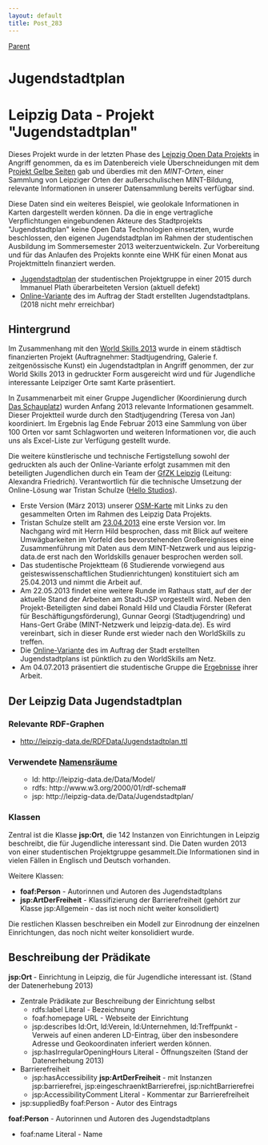 ```yaml
---
layout: default
title: Post_283
---
```



[Parent](Page_0)

# Jugendstadtplan

<h1>Leipzig Data - Projekt "Jugendstadtplan"</h1>
Dieses Projekt wurde in der letzten Phase des <a title="Leipziger Initiative für Offene Daten" href="http://www.leipzig-data.de/leipziger-initiative-fur-offene-daten/">Leipzig Open Data Projekts</a> in Angriff genommen, da es im Datenbereich viele Überschneidungen mit dem P<a title="Gelbe Seiten" href="http://www.leipzig-data.de/gelbe-seiten/">rojekt Gelbe Seiten</a> gab und überdies mit den <em>MINT-Orten</em>, einer Sammlung von Leipziger Orten der außerschulischen MINT-Bildung, relevante Informationen in unserer Datensammlung bereits verfügbar sind.

Diese Daten sind ein weiteres Beispiel, wie geolokale Informationen in Karten dargestellt werden können. Da die in enge vertragliche Verpflichtungen eingebundenen Akteure des Stadtprojekts "Jugendstadtplan" keine Open Data Technologien einsetzten, wurde beschlossen, den eigenen Jugendstadtplan im Rahmen der studentischen Ausbildung im Sommersemester 2013 weiterzuentwickeln. Zur Vorbereitung und für das Anlaufen des Projekts konnte eine WHK für einen Monat aus Projektmitteln finanziert werden.
<ul style="margin-bottom: 1em;">
 	<li><a href="http://www.leipzig-data.de/JSP-15">Jugendstadtplan</a> der studentischen Projektgruppe in einer 2015 durch Immanuel Plath überarbeiteten Version (aktuell defekt)</li>
 	<li><a href="http://www.pulpmap-leipzig.de/site/show/overview">Online-Variante</a> des im Auftrag der Stadt erstellten Jugendstadtplans. (2018 nicht mehr erreichbar)</li>
</ul>
<h2>Hintergrund</h2>
Im Zusammenhang mit den <a href="http://www.worldskillsleipzig2013.com/" target="‘_blank’">World Skills 2013</a> wurde in einem städtisch finanzierten Projekt (Auftragnehmer: Stadtjugendring, Galerie f. zeitgenössische Kunst) ein Jugendstadtplan in Angriff genommen, der zur World Skills 2013 in gedruckter Form ausgereicht wird und für Jugendliche interessante Leipziger Orte samt Karte präsentiert.

In Zusammenarbeit mit einer Gruppe Jugendlicher (Koordinierung durch <a href="http://www.produktionsschuleleipzig.de">Das Schauplatz</a>) wurden Anfang 2013 relevante Informationen gesammelt. Dieser Projektteil wurde durch den Stadtjugendring (Teresa von Jan) koordiniert. Im Ergebnis lag Ende Februar 2013 eine Sammlung von über 100 Orten vor samt Schlagworten und weiteren Informationen vor, die auch uns als Excel-Liste zur Verfügung gestellt wurde.

Die weitere künstlerische und technische Fertigstellung sowohl der gedruckten als auch der Online-Variante erfolgt zusammen mit den beteiligten Jugendlichen durch ein Team der <a href="http://www.gfzk.de/">GfZK Leipzig</a> (Leitung: Alexandra Friedrich). Verantwortlich für die technische Umsetzung der Online-Lösung war Tristan Schulze (<a href="http://hellostudios.de/?p=1846" target="‘_blank’">Hello Studios</a>).
<ul style="margin-bottom: 1em;">
 	<li>Erste Version (März 2013) unserer <a href="http://leipzig-data.de/JSP-13/index.html" target="‘_blank’">OSM-Karte</a> mit Links zu den gesammelten Orten im Rahmen des Leipzig Data Projekts.</li>
 	<li>Tristan Schulze stellt am <a title="LD.Jugendstadtplan.2013-04-23" href="http://leipzig-netz.de/index.php5/LD.Jugendstadtplan.2013-04-23">23.04.2013</a> eine erste Version vor. Im Nachgang wird mit Herrn Hild besprochen, dass mit Blick auf weitere Umwägbarkeiten im Vorfeld des bevorstehenden Großereignisses eine Zusammenführung mit Daten aus dem MINT-Netzwerk und aus leipzig-data.de erst nach den Worldskills genauer besprochen werden soll.</li>
 	<li>Das studentische Projektteam (6 Studierende vorwiegend aus geisteswissenschaftlichen Studienrichtungen) konstituiert sich am 25.04.2013 und nimmt die Arbeit auf.</li>
 	<li>Am 22.05.2013 findet eine weitere Runde im Rathaus statt, auf der der aktuelle Stand der Arbeiten am Stadt-JSP vorgestellt wird. Neben den Projekt-Beteiligten sind dabei Ronald Hild und Claudia Förster (Referat für Beschäftigungsförderung), Gunnar Georgi (Stadtjugendring) und Hans-Gert Gräbe (MINT-Netzwerk und leipzig-data.de). Es wird vereinbart, sich in dieser Runde erst wieder nach den WorldSkills zu treffen.</li>
 	<li>Die <a href="http://www.pulpmap-leipzig.de/site/show/overview">Online-Variante</a> des im Auftrag der Stadt erstellten Jugendstadtplans ist pünktlich zu den WorldSkills am Netz.</li>
 	<li>Am 04.07.2013 präsentiert die studentische Gruppe die <a href="http://www.leipzig-data.de/JSP-15">Ergebnisse</a> ihrer Arbeit.</li>
</ul>
<h2>Der Leipzig Data Jugendstadtplan</h2>
<h3>Relevante RDF-Graphen</h3>
<ul>
 	<li><a href="http://leipzig-data.de/RDFData/Jugendstadtplan.ttl">http://leipzig-data.de/RDFData/Jugendstadtplan.ttl</a></li>
</ul>
<h3>Verwendete <a href="http://lov.okfn.org">Namensräume</a></h3>
<ul>
 	<li style="list-style-type: none;">
<ul>
 	<li>ld: http://leipzig-data.de/Data/Model/</li>
 	<li>rdfs: http://www.w3.org/2000/01/rdf-schema#</li>
 	<li>jsp: http://leipzig-data.de/Data/Jugendstadtplan/</li>
</ul>
</li>
</ul>
<h3>Klassen</h3>
Zentral ist die Klasse <strong>jsp:Ort</strong>, die 142 Instanzen von Einrichtungen in Leipzig beschreibt, die für Jugendliche interessant sind. Die Daten wurden 2013 von einer studentischen Projektgruppe gesammelt.Die Informationen sind in vielen Fällen in Englisch und Deutsch vorhanden.

Weitere Klassen:
<ul>
 	<li><strong>foaf:Person</strong> - Autorinnen und Autoren des Jugendstadtplans</li>
 	<li><strong>jsp:ArtDerFreiheit</strong> - Klassifizierung der Barrierefreiheit (gehört zur Klasse jsp:Allgemein - das ist noch nicht weiter konsolidiert)</li>
</ul>
Die restlichen Klassen beschreiben ein Modell zur Einrodnung der einzelnen Einrichtungen, das noch nicht weiter konsolidiert wurde. <strong>
</strong>
<h2>Beschreibung der Prädikate</h2>
<strong>jsp:Ort </strong>- Einrichtung in Leipzig, die für Jugendliche interessant ist. (Stand der Datenerhebung 2013)<strong>
</strong>
<ul>
 	<li>Zentrale Prädikate zur Beschreibung der Einrichtung selbst
<ul>
 	<li>rdfs:label Literal - Bezeichnung</li>
 	<li>foaf:homepage URL - Webseite der Einrichtung</li>
 	<li>jsp:describes ld:Ort, ld:Verein, ld:Unternehmen, ld:Treffpunkt - Verweis auf einen anderen LD-Eintrag, über den insbesondere Adresse und Geokoordinaten inferiert werden können.</li>
 	<li>jsp:hasIrregularOpeningHours Literal - Öffnungszeiten (Stand der Datenerhebung 2013)</li>
</ul>
</li>
 	<li>Barrierefreiheit
<ul>
 	<li>jsp:hasAccessibility <strong>jsp:ArtDerFreiheit</strong> - mit Instanzen jsp:barrierefrei, jsp:eingeschraenktBarrierefrei, jsp:nichtBarrierefrei</li>
 	<li>jsp:AccessibilityComment Literal - Kommentar zur Barrierefreiheit</li>
</ul>
</li>
 	<li>jsp:suppliedBy foaf:Person - Autor des Eintrags</li>
</ul>
<strong>foaf:Person</strong> - Autorinnen und Autoren des Jugendstadtplans
<ul>
 	<li>foaf:name Literal - Name</li>
</ul>

